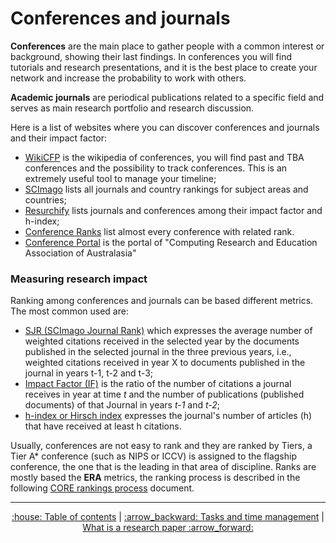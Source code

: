# Conferences and journals
**Conferences** are the main place to gather people with a common interest or background, showing their last findings. In conferences you will find tutorials and research presentations, and it is the best place to create your network and increase the probability to work with others.

**Academic journals** are periodical publications related to a specific field and serves as main research portfolio and research discussion.

Here is a list of websites where you can discover conferences and journals and their impact factor:
* [WikiCFP](http://www.wikicfp.com/cfp/) is the wikipedia of conferences, you will find past and TBA conferences and the possibility to track conferences. This is an extremely useful tool to manage your timeline;
* [SCImago](https://www.scimagojr.com/) lists all journals and country rankings for subject areas and countries;
* [Resurchify](https://www.resurchify.com/) lists journals and conferences among their impact factor and h-index;
* [Conference Ranks](http://www.conferenceranks.com/) list almost every conference with related rank.
* [Conference Portal](http://portal.core.edu.au/conf-ranks/) is the portal of "Computing Research and Education Association of Australasia"

### Measuring research impact
Ranking among conferences and journals can be based different metrics. The most common used are:
* [SJR (SCImago Journal Rank)](https://en.wikipedia.org/wiki/SCImago_Journal_Rank) which expresses the average number of weighted citations received in the selected year by the documents published in the selected journal in the three previous years, i.e., weighted citations received in year X to documents published in the journal in years t-1, t-2 and t-3;
* [Impact Factor (IF)](https://en.wikipedia.org/wiki/Impact_factor) is the ratio of the number of citations a journal receives in year at time *t* and the number of publications (published documents) of that Journal in years *t-1* and *t-2*;
* [h-index or Hirsch index](https://en.wikipedia.org/wiki/H-index) expresses the journal's number of articles (h) that have received at least h citations.

Usually, conferences are not easy to rank and they are ranked by Tiers, a Tier A* conference (such as NIPS or ICCV) is assigned to the flagship conference, the one that is the leading in that area of discipline. Ranks are mostly based the **ERA** metrics, the ranking process is described in the following [CORE rankings process](https://drive.google.com/file/d/1bKa40nheaQ3zfuXu3jSpKIw5TnhK9USR/view) document.


---
<div align="center">
<a href='https://github.com/ric-sar/ultimate_phd_student_guide'>:house: Table of contents</a> | 
<a href='https://github.com/ric-sar/ultimate_phd_student_guide/blob/main/tasks_and_time_management.md'>:arrow_backward: Tasks and time management</a> |
<a href='https://github.com/ric-sar/ultimate_phd_student_guide/blob/main/what_is_a_research_paper.md'>What is a research paper :arrow_forward:</a>
</div>

